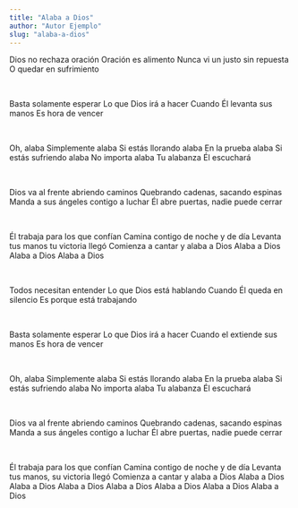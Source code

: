 ```yaml
---
title: "Alaba a Dios"
author: "Autor Ejemplo"
slug: "alaba-a-dios"
---
```


Dios no rechaza oración
Oración es alimento
Nunca vi un justo sin repuesta
O quedar en sufrimiento

<br>

Basta solamente esperar
Lo que Dios irá a hacer
Cuando Él levanta sus manos
Es hora de vencer

<br>

Oh, alaba
Simplemente alaba
Si estás llorando alaba
En la prueba alaba
Si estás sufriendo alaba
No importa alaba
Tu alabanza Él escuchará

<br>

Dios va al frente abriendo caminos
Quebrando cadenas, sacando espinas
Manda a sus ángeles contigo a luchar
Él abre puertas, nadie puede cerrar

<br>

Él trabaja para los que confían
Camina contigo de noche y de día
Levanta tus manos tu victoria llegó
Comienza a cantar y alaba a Dios
Alaba a Dios
Alaba a Dios
Alaba a Dios

<br>

Todos necesitan entender
Lo que Dios está hablando
Cuando Él queda en silencio
Es porque está trabajando

<br>

Basta solamente esperar
Lo que Dios irá a hacer
Cuando el extiende sus manos
Es hora de vencer

<br>

Oh, alaba
Simplemente alaba
Si estás llorando alaba
En la prueba alaba
Si estás sufriendo alaba
No importa alaba
Tu alabanza Él escuchará

<br>

Dios va al frente abriendo caminos
Quebrando cadenas, sacando espinas
Manda a sus ángeles contigo a luchar
Él abre puertas, nadie puede cerrar

<br>

Él trabaja para los que confían
Camina contigo de noche y de día
Levanta tus manos, su victoria llegó
Comienza a cantar y alaba a Dios
Alaba a Dios
Alaba a Dios
Alaba a Dios
Alaba a Dios
Alaba a Dios
Alaba a Dios
Alaba a Dios
